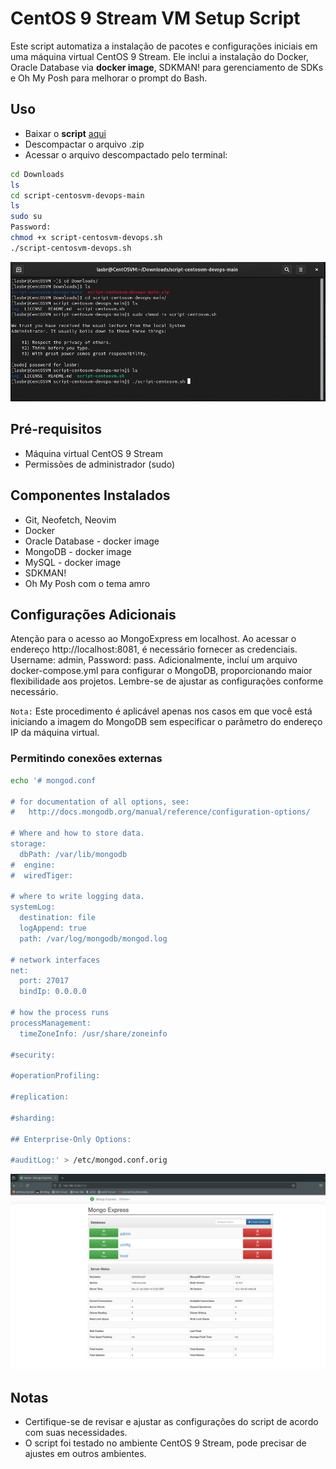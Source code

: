 # CentOS 9 Stream VM Setup Script

Este script automatiza a instalação de pacotes e configurações iniciais em uma máquina virtual CentOS 9 Stream. Ele inclui a instalação do Docker, Oracle Database via **docker image**, SDKMAN! para gerenciamento de SDKs e Oh My Posh para melhorar o prompt do Bash.

## Uso

* Baixar o **script** [aqui](httts://github.com/lasbrDev/script-centosvm-devops)
* Descompactar o arquivo .zip
* Acessar o arquivo descompactado pelo terminal:

```bash
cd Downloads
ls
cd script-centosvm-devops-main
ls
sudo su
Password:
chmod +x script-centosvm-devops.sh
./script-centosvm-devops.sh
```
![centosvm-terminal.png](img/centosvm-terminal.png)

## Pré-requisitos
* Máquina virtual CentOS 9 Stream
* Permissões de administrador (sudo)

## Componentes Instalados

* Git, Neofetch, Neovim
* Docker
* Oracle Database - docker image
* MongoDB - docker image
* MySQL - docker image
* SDKMAN!
* Oh My Posh com o tema amro

## Configurações Adicionais

Atenção para o acesso ao MongoExpress em localhost. Ao acessar o endereço http://localhost:8081, é necessário fornecer as credenciais. Username: admin, Password: pass.
Adicionalmente, incluí um arquivo docker-compose.yml para configurar o MongoDB, proporcionando maior flexibilidade aos projetos. Lembre-se de ajustar as configurações conforme necessário.

`Nota:` Este procedimento é aplicável apenas nos casos em que você está iniciando a imagem do MongoDB sem especificar o parâmetro do endereço IP da máquina virtual.

### Permitindo conexões externas

```bash
echo '# mongod.conf

# for documentation of all options, see:
#   http://docs.mongodb.org/manual/reference/configuration-options/

# Where and how to store data.
storage:
  dbPath: /var/lib/mongodb
#  engine:
#  wiredTiger:

# where to write logging data.
systemLog:
  destination: file
  logAppend: true
  path: /var/log/mongodb/mongod.log

# network interfaces
net:
  port: 27017
  bindIp: 0.0.0.0

# how the process runs
processManagement:
  timeZoneInfo: /usr/share/zoneinfo

#security:

#operationProfiling:

#replication:

#sharding:

## Enterprise-Only Options:

#auditLog:' > /etc/mongod.conf.orig
```

![mongo-express.png](img/mongo-express.png)

## Notas

* Certifique-se de revisar e ajustar as configurações do script de acordo com suas necessidades.
* O script foi testado no ambiente CentOS 9 Stream, pode precisar de ajustes em outros ambientes.

